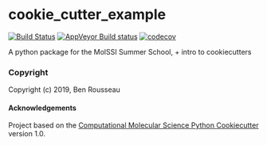 cookie_cutter_example
==============================
[//]: # (Badges)
[![Build Status](https://travis-ci.org/b-rousse/cookie_cutter_example.svg?branch=master)](https://travis-ci.org/b-rousse/cookie_cutter_example)
[![AppVeyor Build status](https://ci.appveyor.com/api/projects/status/REPLACE_WITH_APPVEYOR_LINK/branch/master?svg=true)](https://ci.appveyor.com/project/REPLACE_WITH_OWNER_ACCOUNT/cookie_cutter_example/branch/master)
[![codecov](https://codecov.io/gh/REPLACE_WITH_OWNER_ACCOUNT/cookie_cutter_example/branch/master/graph/badge.svg)](https://codecov.io/gh/REPLACE_WITH_OWNER_ACCOUNT/cookie_cutter_example/branch/master)

A python package for the MolSSI Summer School, + intro to cookiecutters

### Copyright

Copyright (c) 2019, Ben Rousseau


#### Acknowledgements
 
Project based on the 
[Computational Molecular Science Python Cookiecutter](https://github.com/molssi/cookiecutter-cms) version 1.0.
